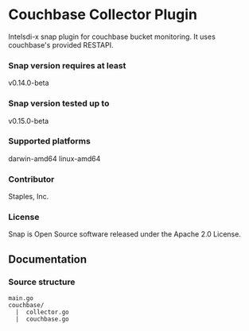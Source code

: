 # Couchbase Collector Plugin
Intelsdi-x snap plugin for couchbase bucket monitoring. It uses couchbase's provided RESTAPI.  

### Snap version requires at least
v0.14.0-beta

### Snap version tested up to
v0.15.0-beta

### Supported platforms
darwin-amd64
linux-amd64

### Contributor
Staples, Inc.

### License
Snap is Open Source software released under the Apache 2.0 License.

## Documentation

### Source structure
```
main.go
couchbase/
  |  collector.go
  |  couchbase.go
```

